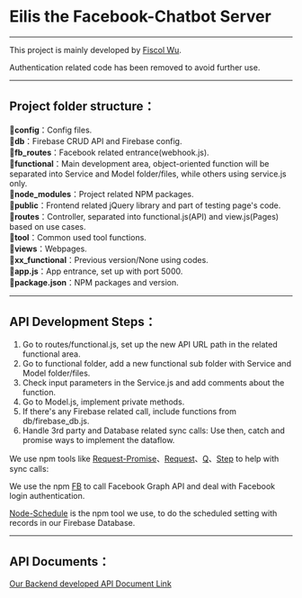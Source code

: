 # Eilis the Facebook-Chatbot Server

----
This project is mainly developed by [Fiscol Wu](https://github.com/fiscol).  

Authentication related code has been removed to avoid further use.

----
## Project folder structure：
📁**config**：Config files.  
📁**db**：Firebase CRUD API and Firebase config.  
📁**fb_routes**：Facebook related entrance(webhook.js).  
📁**functional**：Main development area, object-oriented function will be separated into Service and Model folder/files, while others using service.js only.  
📁**node_modules**：Project related NPM packages.  
📁**public**：Frontend related jQuery library and part of testing page's code.  
📁**routes**：Controller, separated into functional.js(API) and view.js(Pages) based on use cases.  
📁**tool**：Common used tool functions.  
📁**views**：Webpages.  
📁**xx_functional**：Previous version/None using codes.  
📁**app.js**：App entrance, set up with port 5000.  
📁**package.json**：NPM packages and version.  

----
## API Development Steps：
1. Go to routes/functional.js, set up the new API URL path in the related functional area.
2. Go to functional folder, add a new functional sub folder with Service and Model folder/files.
3. Check input parameters in the Service.js and add comments about the function.
4. Go to Model.js, implement private methods.
5. If there's any Firebase related call, include functions from db/firebase_db.js.
6. Handle 3rd party and Database related sync calls: Use then, catch and promise ways to implement the dataflow.

We use npm tools like [Request-Promise](https://github.com/request/request-promise)、[Request](https://github.com/request/request)、[Q](https://github.com/kriskowal/q)、[Step](https://github.com/creationix/step) to help with sync calls:

We use the npm [FB](https://github.com/node-facebook/facebook-node-sdk) to call Facebook Graph API and deal with Facebook login authentication.

[Node-Schedule](https://github.com/node-schedule/node-schedule) is the npm tool we use, to do the scheduled setting with records in our Firebase Database.

----
## API Documents：
[Our Backend developed API Document Link](https://paper.dropbox.com/doc/EILISSERVER-SIDE-API-FdKysdZ2ZVUwJgb0G0AGq)
